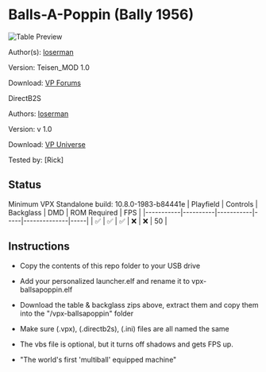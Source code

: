 # Balls-A-Poppin (Bally 1956)
![Table Preview](https://vpuniverse.com/screenshots/monthly_2021_12/ballsapoppin_playfield.PNG.6c258e7d176338d9ff8d9f1e7e5a5a82.PNG)

Author(s): [loserman](https://www.vpforums.org/index.php?showuser=41250)
  
Version:  Teisen_MOD 1.0

Download:  [VP Forums](https://www.vpforums.org/index.php?app=downloads&showfile=17920)

DirectB2S

Authors: [loserman](https://www.vpforums.org/index.php?showuser=41250)

Version: v 1.0

Download: [VP Universe](https://www.vpforums.org/index.php?app=downloads&showfile=14097)

Tested by:
[Rick]

## Status 

Minimum VPX Standalone build: 10.8.0-1983-b84441e
| Playfield | Controls | Backglass | DMD | ROM Required | FPS | 
|-----------|----------|-----------|-----|--------------|-----|
| :white_check_mark: | :white_check_mark: | :white_check_mark: | :x: | :x: | 50 |

## Instructions

- Copy the contents of this repo folder to your USB drive
- Add your personalized launcher.elf and rename it to vpx-ballsapoppin.elf
- Download the table & backglass zips above, extract them and copy them into the "/vpx-ballsapoppin" folder
- Make sure (.vpx), (.directb2s), (.ini) files are all named the same
- The vbs file is optional, but it turns off shadows and gets FPS up. 

- "The world's first 'multiball' equipped machine"
